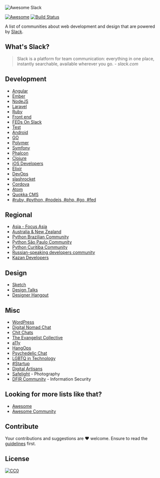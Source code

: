 ![Awesome Slack](images/logo.jpg)

[![Awesome](https://cdn.rawgit.com/sindresorhus/awesome/d7305f38d29fed78fa85652e3a63e154dd8e8829/media/badge.svg)](https://github.com/sindresorhus/awesome)
[![Build Status](https://travis-ci.org/filipelinhares/awesome-slack.svg?branch=master)](https://travis-ci.org/filipelinhares/awesome-slack)

A list of communities about web development and design that are powered by [Slack](https://slack.com/).


## What's Slack?
> Slack is a platform for team communication: everything in one place, instantly searchable, available wherever you go. *- slack.com*

## Development
- [Angular](http://www.angularbuddies.com/)
- [Ember](https://ember-community-slackin.herokuapp.com/)
- [NodeJS](http://nodeslackers.io/)
- [Laravel](http://larachat.co/)
- [Ruby](https://rubydevelopers.typeform.com/to/l7WVWl)
- [Front end](http://frontenddevelopers.org/)
- [FEDs On Slack](http://fedsonslack.com/)
- [Test](http://hashtagtesting.com/)
- [Android](https://androidchat.co/)
- [GO](https://docs.google.com/forms/d/1Wk7Alq-lp9sgH3h___zMPmh4gAaghsGpnnsW0Pa_9Ik/viewform?fbzx=4754263898376949596#start=invite)
- [Polymer](http://polymer-slack.herokuapp.com/)
- [Symfony](https://symfony2slack.herokuapp.com/)
- [Phalcon](http://chat.phalcontip.com)
- [Clojure](http://clojurians.net/)
- [iOS Developers](http://ios-developers.io/)
- [Elixir](https://elixir-slackin.herokuapp.com/)
- [DevOps](https://devopschat.co/)
- [slashrocket](https://slashrocket.io/)
- [Cordova](http://slack.cordova.io/)
- [Atom](http://atom-slack.herokuapp.com/)
- [Quokka CMS](https://quokkaslack.herokuapp.com/)
- [#ruby, #python, #nodejs, #php, #go, #fed](http://www.hashtagdevelopers.com/)

## Regional
- [Asia - Focus Asia](https://www.focusasia.xyz?ref=github)
- [Australia & New Zealand](http://devanz.co)
- [Python Brazilian Community](http://slack-pythonbrasil.herokuapp.com/)
- [Python São Paulo Community](http://grupysp.herokuapp.com/)
- [Python Curitiba Community](http://grupypr.herokuapp.com/)
- [Russian-speaking developers community](https://rusdevs.herokuapp.com/)
- [Kazan Developers](https://devkzn.slack.com/)

## Design
- [Sketch](http://teamsketch.io/)
- [Design Talks](https://docs.google.com/forms/d/1KFCWRmjL3Z0GZxrUZjy_f8s0x1dIGaJP9447FbuBSqg/viewform?c=0&w=1)
- [Designer Hangout](https://www.designerhangout.co/)

## Misc
- [WordPress](https://make.wordpress.org/chat/)
- [Digital Nomad Chat](https://hashtagnomads.com/)
- [Chit Chats](http://www.chitchats.co/)
- [The Evangelist Collective](https://github.com/evangelistcollective/)
- [a11y](https://web-a11y.herokuapp.com/)
- [HangOps](http://signup.hangops.com)
- [Psychedelic Chat](http://psychedelicchat.com/)
- [LGBTQ in Technology](http://lgbtq.technology/)
- [#Startup](http://www.hashtagstartup.co/)
- [Digital Artisans](http://www.artisans.digital/)
- [Safelight](http://safelight.herokuapp.com/) - Photography  
- [DFIR Community](https://rishi28.typeform.com/to/sTbTI8) - Information Security

## Looking for more lists like that?
- [Awesome](https://github.com/sindresorhus/awesome)
- [Awesome Community](https://github.com/peterkokot/awesome-community)

## Contribute
Your contributions and suggestions are :heart: welcome. Ensure to read the [guidelines](https://github.com/filipelinhares/awesome-slack/blob/master/CONTRIBUTING.md) first.

## License
[![CC0](https://licensebuttons.net/p/zero/1.0/88x31.png)](http://creativecommons.org/publicdomain/zero/1.0/)
